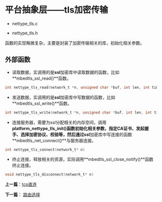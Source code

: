 # 平台抽象层——tls加密传输

- nettype_tls.c

- nettype_tls.h

函数的实现略微复杂，主要是封装了加密传输相关的库，初始化相关参数。


## 外部函数

- 读取数据，实调用的是**ssl**加密库中读取数据的函数，比如**mbedtls_ssl_read()**函数。

```c
int nettype_tls_read(network_t *n, unsigned char *buf, int len, int timeout)
```

- 发送数据，实调用的是**ssl**加密库中写数据的函数，比如**mbedtls_ssl_write()**函数。

```c
int nettype_tls_write(network_t *n, unsigned char *buf, int len, int timeout)
```

- 连接服务器，需要为ssl分配相关的内存空间，调用**platform_nettype_tls_init()**函数初始化相关参数，指定CA证书、发起握手、选择加密协议、校验等，然后通过**ssl**加密库中写连接的函数**mbedtls_net_connect()**与服务器连接。

```c
int nettype_tls_connect(network_t* n)
```

- 终止连接，释放相关的资源，实际调用**mbedtls_ssl_close_notify()**函数终止连接。

```c
void nettype_tls_disconnect(network_t* n)
```

**上一篇**：[tcp直连](./nettype_tcp.md)

**下一篇**： [路由选择](./routing.md)
